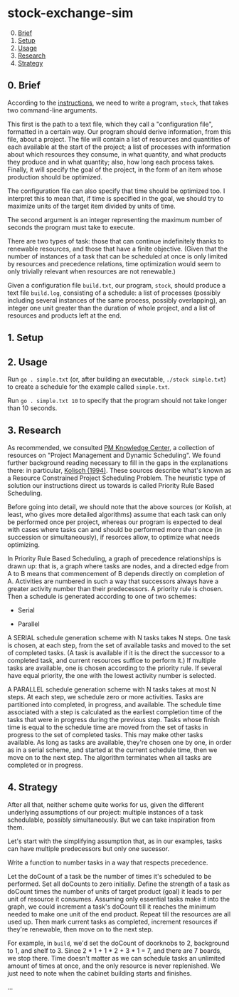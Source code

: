 # stock-exchange-sim

0. [Brief](#-brief)
1. [Setup](#1-setup)
2. [Usage](#2-usage)
3. [Research](#3-research)
4. [Strategy](#4-strategy)

## 0. Brief

According to the [instructions](https://github.com/01-edu/public/tree/master/subjects/stock-exchange-sim), we need to write a program, `stock`, that takes two command-line arguments.

This first is the path to a text file, which they call a "configuration file", formatted in a certain way. Our program should derive information, from this file, about a project. The file will contain a list of resources and quantities of each available at the start of the project; a list of processes with information about which resources they consume, in what quantity, and what products they produce and in what quantity; also, how long each process takes. Finally, it will specify the goal of the project, in the form of an item whose production should be optimized.

The configuration file can also specify that time should be optimized too. I interpret this to mean that, if time is specified in the goal, we should try to maximize units of the target item divided by units of time.

The second argument is an integer representing the maximum number of seconds the program must take to execute.

There are two types of task: those that can continue indefinitely thanks to renewable resources, and those that have a finite objective. (Given that the number of instances of a task that can be scheduled at once is only limited by resources and precedence relations, time optimization would seem to only trivially relevant when resources are not renewable.)

Given a configuration file `build.txt`, our program, `stock`, should produce a text file `build.log`, consisting of a schedule: a list of processes (possibly including several instances of the same process, possibly overlapping), an integer one unit greater than the duration of whole project, and a list of resources and products left at the end.

## 1. Setup

## 2. Usage

Run `go . simple.txt` (or, after building an executable, `./stock simple.txt`) to create a schedule for the example called `simple.txt`.

Run `go . simple.txt 10` to specify that the program should not take longer than 10 seconds.

## 3. Research

As recommended, we consulted [PM Knowledge Center](https://www.pmknowledgecenter.com), a collection of resources on "Project Management and Dynamic Scheduling". We found further background reading necessary to fill in the gaps in the explanations there: in particular, [Kolisch (1994)](https://www.econstor.eu/bitstream/10419/155418/1/manuskript_344.pdf). These sources describe what's known as a Resource Constrained Project Scheduling Problem. The heuristic type of solution our instructions direct us towards is called Priority Rule Based Scheduling.

Before going into detail, we should note that the above sources (or Kolish, at least, who gives more detailed algorithms) assume that each task can only be performed once per project, whereas our program is expected to deal with cases where tasks can and should be performed more than once (in succession or simultaneously), if resorces allow, to optimize what needs optimizing.

In Priority Rule Based Scheduling, a graph of precedence relationships is drawn up: that is, a graph where tasks are nodes, and a directed edge from A to B means that commencement of B depends directly on completion of A. Activities are numbered in such a way that successors always have a greater activity number than their predecessors. A priority rule is chosen. Then a schedule is generated according to one of two schemes:

- Serial

- Parallel

A SERIAL schedule generation scheme with N tasks takes N steps. One task is chosen, at each step, from the set of available tasks and moved to the set of completed tasks. (A task is available if it is the direct the successor to a completed task, and current resources suffice to perform it.) If multiple tasks are available, one is chosen according to the priority rule. If several have equal priority, the one with the lowest activity number is selected.

A PARALLEL schedule generation scheme with N tasks takes at most N steps. At each step, we schedule zero or more activities. Tasks are partitioned into completed, in progress, and available. The schedule time associated with a step is calculated as the earliest completion time of the tasks that were in progress during the previous step. Tasks whose finish time is equal to the schedule time are moved from the set of tasks in progress to the set of completed tasks. This may make other tasks available. As long as tasks are available, they're chosen one by one, in order as in a serial scheme, and started at the current schedule time, then we move on to the next step. The algorithm terminates when all tasks are completed or in progress.

## 4. Strategy

After all that, neither scheme quite works for us, given the different underlying assumptions of our project: multiple instances of a task schedulable, possibly simultaneously. But we can take inspiration from them.

Let's start with the simplifying assumption that, as in our examples, tasks can have multiple predecessors but only one sucessor.

Write a function to number tasks in a way that respects precedence.

Let the doCount of a task be the number of times it's scheduled to be performed. Set all doCounts to zero initially. Define the strength of a task as doCount times the number of units of target product (goal) it leads to per unit of resource it consumes. Assuming only essential tasks make it into the graph, we could increment a task's doCount till it reaches the minimum needed to make one unit of the end product. Repeat till the resources are all used up. Then mark current tasks as completed, increment resources if they're renewable, then move on to the next step.

For example, in `build`, we'd set the doCount of doorknobs to 2, background to 1, and shelf to 3. Since 2 \* 1 + 1 \* 2 + 3 \* 1 = 7, and there are 7 boards, we stop there. Time doesn't matter as we can schedule tasks an unlimited amount of times at once, and the only resource is never replenished. We just need to note when the cabinet building starts and finishes.

...
